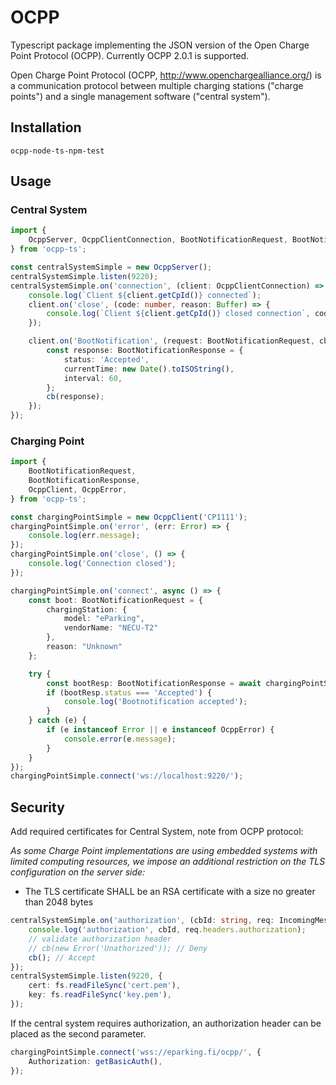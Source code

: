 # OCPP

Typescript package implementing the JSON version of the Open Charge Point Protocol (OCPP). Currently OCPP 2.0.1 is
supported.

Open Charge Point Protocol (OCPP, <http://www.openchargealliance.org/>) is a communication protocol between multiple
charging stations ("charge points") and a single management software ("central system").

## Installation

```
ocpp-node-ts-npm-test
```

## Usage

### Central System

```ts
import {
    OcppServer, OcppClientConnection, BootNotificationRequest, BootNotificationResponse,
} from 'ocpp-ts';

const centralSystemSimple = new OcppServer();
centralSystemSimple.listen(9220);
centralSystemSimple.on('connection', (client: OcppClientConnection) => {
    console.log(`Client ${client.getCpId()} connected`);
    client.on('close', (code: number, reason: Buffer) => {
        console.log(`Client ${client.getCpId()} closed connection`, code, reason.toString());
    });

    client.on('BootNotification', (request: BootNotificationRequest, cb: (response: BootNotificationResponse) => void) => {
        const response: BootNotificationResponse = {
            status: 'Accepted',
            currentTime: new Date().toISOString(),
            interval: 60,
        };
        cb(response);
    });
});
```

### Charging Point

```ts
import {
    BootNotificationRequest,
    BootNotificationResponse,
    OcppClient, OcppError,
} from 'ocpp-ts';

const chargingPointSimple = new OcppClient('CP1111');
chargingPointSimple.on('error', (err: Error) => {
    console.log(err.message);
});
chargingPointSimple.on('close', () => {
    console.log('Connection closed');
});

chargingPointSimple.on('connect', async () => {
    const boot: BootNotificationRequest = {
        chargingStation: {
            model: "eParking",
            vendorName: "NECU-T2"
        },
        reason: "Unknown"
    };

    try {
        const bootResp: BootNotificationResponse = await chargingPointSimple.callRequest('BootNotification', boot);
        if (bootResp.status === 'Accepted') {
            console.log('Bootnotification accepted');
        }
    } catch (e) {
        if (e instanceof Error || e instanceof OcppError) {
            console.error(e.message);
        }
    }
});
chargingPointSimple.connect('ws://localhost:9220/');
```

## Security

Add required certificates for Central System, note from OCPP protocol:

*As some Charge Point implementations are using embedded systems with limited computing
resources, we impose an additional restriction on the TLS configuration on the server side:*

* The TLS certificate SHALL be an RSA certificate with a size no greater than 2048 bytes

```ts
centralSystemSimple.on('authorization', (cbId: string, req: IncomingMessage, cb: (err?: Error) => void) => {
    console.log('authorization', cbId, req.headers.authorization);
    // validate authorization header
    // cb(new Error('Unathorized')); // Deny
    cb(); // Accept
});
centralSystemSimple.listen(9220, {
    cert: fs.readFileSync('cert.pem'),
    key: fs.readFileSync('key.pem'),
});
```

If the central system requires authorization, an authorization header can be placed as the second parameter.

```ts
chargingPointSimple.connect('wss://eparking.fi/ocpp/', {
    Authorization: getBasicAuth(),
});
```

